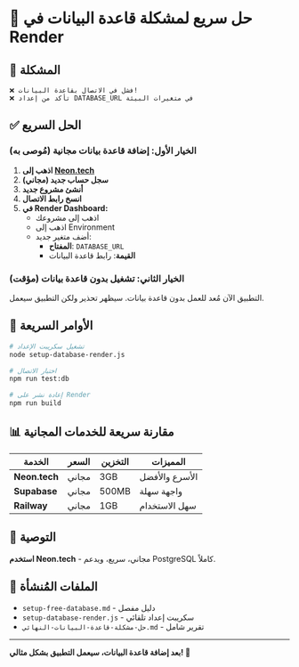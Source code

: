 # 🚀 حل سريع لمشكلة قاعدة البيانات في Render

## 🎯 المشكلة
```
❌ فشل في الاتصال بقاعدة البيانات!
❌ تأكد من إعداد DATABASE_URL في متغيرات البيئة
```

## ✅ الحل السريع

### الخيار الأول: إضافة قاعدة بيانات مجانية (مُوصى به)

1. **اذهب إلى [Neon.tech](https://neon.tech)**
2. **سجل حساب جديد (مجاني)**
3. **أنشئ مشروع جديد**
4. **انسخ رابط الاتصال**
5. **في Render Dashboard:**
   - اذهب إلى مشروعك
   - اذهب إلى Environment
   - أضف متغير جديد:
     - **المفتاح**: `DATABASE_URL`
     - **القيمة**: رابط قاعدة البيانات

### الخيار الثاني: تشغيل بدون قاعدة بيانات (مؤقت)

التطبيق الآن مُعد للعمل بدون قاعدة بيانات. سيظهر تحذير ولكن التطبيق سيعمل.

## 🔧 الأوامر السريعة

```bash
# تشغيل سكريبت الإعداد
node setup-database-render.js

# اختبار الاتصال
npm run test:db

# إعادة نشر على Render
npm run build
```

## 📊 مقارنة سريعة للخدمات المجانية

| الخدمة | السعر | التخزين | المميزات |
|--------|-------|---------|----------|
| **Neon.tech** | مجاني | 3GB | الأسرع والأفضل |
| **Supabase** | مجاني | 500MB | واجهة سهلة |
| **Railway** | مجاني | 1GB | سهل الاستخدام |

## 🎯 التوصية

**استخدم Neon.tech** - مجاني، سريع، ويدعم PostgreSQL كاملاً.

## 📝 الملفات المُنشأة

- `setup-free-database.md` - دليل مفصل
- `setup-database-render.js` - سكريبت إعداد تلقائي
- `حل-مشكلة-قاعدة-البيانات-النهائي.md` - تقرير شامل

---

**بعد إضافة قاعدة البيانات، سيعمل التطبيق بشكل مثالي! 🚀**